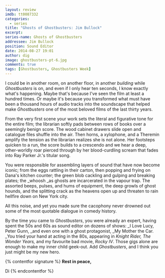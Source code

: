 ```yaml
---
layout: review
imdb: tt0087332
categories: 
  - series
title: "Ghosts of Ghostbusters: Jim Bullock"
excerpt: 
series-name: Ghosts of Ghostbusters
addressee: Jim Bullock
position: Sound Editor
date: 2014-08-27 19:01
author: dig
image: ghostbusters-pt-6.jpg
comments: true
tags: [Ghostbusters, Ghostbusters Week]
---
```

I could be in another room, on another floor, in another _building_ while _Ghostbusters_ is on, and even if I only hear ten seconds, I know exactly what's happening. Maybe that's because I've seen the film at least a hundred times. Or maybe it's because you transformed what must have been a thousand hours of audio tracks into the soundscape that helped make _Ghostbusters_ one of the most beloved films of the last thirty years.

From the very first scene your work sets the literal and figurative tone for the entire film; the librarian softly pads between rows of books over a seemingly benign score. The wood cabinet drawers slide open and catalogue files shuffle into the air. Then horns, a xylophone, and a Theremin amplify the tension as the librarian realizes she is not alone. Her footsteps quicken to a run, the score builds to a crescendo and we hear a deep, other-worldly roar pierced through by her blood-curdling scream that fades into Ray Parker Jr.'s titular song.

You were responsible for assembling layers of sound that have now become iconic; from the eggs rattling in their carton, then popping and frying on Dana's kitchen counter; the green blob cackling and gulping and breaking plates; the _whoosh _as ghosts are incarcerated in the vapour trap. The assorted beeps, pulses, and hums of equipment, the deep growls of ghost hounds, and the splitting crack as the heavens open up and threaten to rain hellfire down on New York city.

All this noise, and yet you made sure the cacophony never drowned out some of the most quotable dialogue in comedy history. 

By the time you came to _Ghostbusters_, you were already an expert, having spent the 50s and 60s as sound editor on dozens of shows: _I Love Lucy, Peter Gunn, _and even one with a ghost protagonist, _My Mother the Car. _You tried your hand at acting in the 80s, appearing in _Knight Rider, The Wonder Years,_ and my favourite bad movie, _Rocky IV_. Those gigs alone are enough to make my inner child geek-out. Add _Ghostbusters_, and I think you just might be my new hero.

{% contentfor signature %}
**Rest in peace,**

Di
{% endcontentfor %}